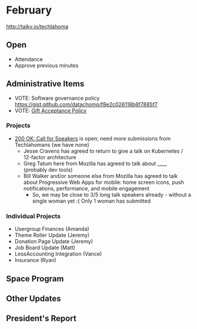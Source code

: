 # February
http://talky.io/techlahoma

## Open
* Attendance
* Approve previous minutes

## Administrative Items
* VOTE: Software governance policy https://gist.github.com/datachomp/f8e2c026118b6f7885f7
* VOTE: [Gift Acceptance Policy](https://github.com/techlahoma/techlahoma_donations/pull/23)

### Projects
* [200 OK: Call for Speakers](http://speakers.200ok.us/) is open; need more submissions from Techlahomans (we have none)
  * Jesse Cravens has agreed to return to give a talk on Kubernetes / 12-factor architecture
  * Greg Tatum here from Mozilla has agreed to talk about ____ (probably dev tools)
  * Bill Walker and/or someone else from Mozilla has agreed to talk about Progressive Web Apps for mobile: home screen icons, push notifications, performance, and mobile engagement
    * So, we may be close to 3/5 long talk speakers already - without a single woman yet :( Only 1 woman has submitted

### Individual Projects
- Usergroup Finances (Amanda)
- Theme Roller Update (Jeremy)
- Donation Page Update (Jeremy)
- Job Board Update (Matt)
- LessAccounting Integration (Vance)
- Insurance (Ryan)

## Space Program

## Other Updates

## President's Report
